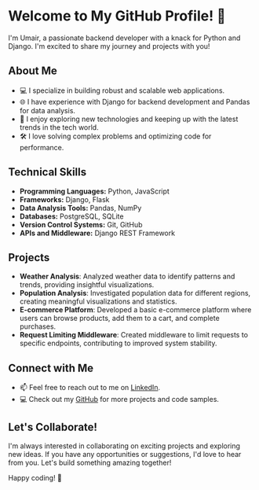 # Welcome to My GitHub Profile! 👋

I'm Umair, a passionate backend developer with a knack for Python and Django. I'm excited to share my journey and projects with you!

## About Me

- 💻 I specialize in building robust and scalable web applications.
- 🌐 I have experience with Django for backend development and Pandas for data analysis.
- 🚀 I enjoy exploring new technologies and keeping up with the latest trends in the tech world.
- 🛠️ I love solving complex problems and optimizing code for performance.

## Technical Skills

- **Programming Languages:** Python, JavaScript
- **Frameworks:** Django, Flask
- **Data Analysis Tools:** Pandas, NumPy
- **Databases:** PostgreSQL, SQLite
- **Version Control Systems:** Git, GitHub
- **APIs and Middleware:** Django REST Framework

## Projects

- **Weather Analysis**: Analyzed weather data to identify patterns and trends, providing insightful visualizations.
- **Population Analysis**: Investigated population data for different regions, creating meaningful visualizations and statistics.
- **E-commerce Platform**: Developed a basic e-commerce platform where users can browse products, add them to a cart, and complete purchases.
- **Request Limiting Middleware**: Created middleware to limit requests to specific endpoints, contributing to improved system stability.

## Connect with Me

- 📫 Feel free to reach out to me on [LinkedIn](https://www.linkedin.com/in/umairio/).
- 💻 Check out my [GitHub](https://github.com/umairio/) for more projects and code samples.

## Let's Collaborate!

I'm always interested in collaborating on exciting projects and exploring new ideas. If you have any opportunities or suggestions, I'd love to hear from you. Let's build something amazing together!

Happy coding! 🚀

